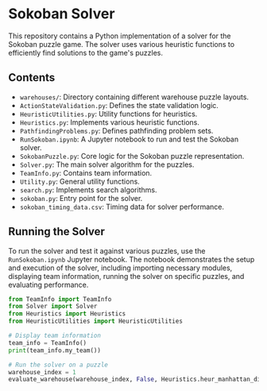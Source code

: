 # Sokoban Solver

This repository contains a Python implementation of a solver for the Sokoban puzzle game. The solver uses various heuristic functions to efficiently find solutions to the game's puzzles.

## Contents

- `warehouses/`: Directory containing different warehouse puzzle layouts.
- `ActionStateValidation.py`: Defines the state validation logic.
- `HeuristicUtilities.py`: Utility functions for heuristics.
- `Heuristics.py`: Implements various heuristic functions. 
- `PathfindingProblems.py`: Defines pathfinding problem sets. 
- `RunSokoban.ipynb`: A Jupyter notebook to run and test the Sokoban solver.
- `SokobanPuzzle.py`: Core logic for the Sokoban puzzle representation.
- `Solver.py`: The main solver algorithm for the puzzles.
- `TeamInfo.py`: Contains team information.
- `Utility.py`: General utility functions.
- `search.py`: Implements search algorithms.
- `sokoban.py`: Entry point for the solver.
- `sokoban_timing_data.csv`: Timing data for solver performance.

## Running the Solver

To run the solver and test it against various puzzles, use the `RunSokoban.ipynb` Jupyter notebook. The notebook demonstrates the setup and execution of the solver, including importing necessary modules, displaying team information, running the solver on specific puzzles, and evaluating performance.

```python
from TeamInfo import TeamInfo
from Solver import Solver
from Heuristics import Heuristics
from HeuristicUtilities import HeuristicUtilities

# Display team information
team_info = TeamInfo()
print(team_info.my_team())

# Run the solver on a puzzle
warehouse_index = 1
evaluate_warehouse(warehouse_index, False, Heuristics.heur_manhattan_distance)

